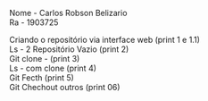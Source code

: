 Nome - Carlos Robson Belizario  
Ra - 1903725  

Criando o repositório via interface web (print 1 e 1.1)  
Ls - 2 Repositório Vazio (print 2)  
Git clone - (print 3)  
Ls - com clone (print 4)  
Git Fecth (print 5)  
Git Chechout outros (print 06)  
